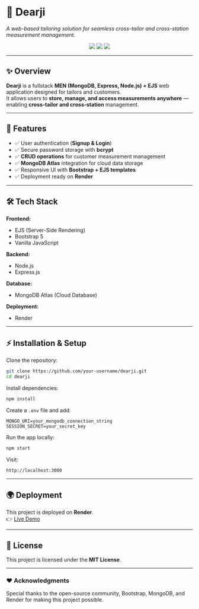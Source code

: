 # 👔 Dearji  
_A web-based tailoring solution for seamless cross-tailor and cross-station measurement management._

<p align="center">
  <img src="https://img.shields.io/badge/Stack-MEN%20+%20EJS-green?style=for-the-badge" />
  <img src="https://img.shields.io/badge/Deployed%20On-Render-blue?style=for-the-badge" />
  <img src="https://img.shields.io/badge/Database-MongoDB%20Atlas-brightgreen?style=for-the-badge" />
</p>

---

## ✨ Overview  
**Dearji** is a fullstack **MEN (MongoDB, Express, Node.js) + EJS** web application designed for tailors and customers.  
It allows users to **store, manage, and access measurements anywhere** — enabling **cross-tailor and cross-station** management.  

---

## 🚀 Features  
- ✅ User authentication (**Signup & Login**)  
- ✅ Secure password storage with **bcrypt**  
- ✅ **CRUD operations** for customer measurement management  
- ✅ **MongoDB Atlas** integration for cloud data storage  
- ✅ Responsive UI with **Bootstrap + EJS templates**  
- ✅ Deployment ready on **Render**  

---

## 🛠️ Tech Stack  
**Frontend:**  
- EJS (Server-Side Rendering)  
- Bootstrap 5  
- Vanilla JavaScript  

**Backend:**  
- Node.js  
- Express.js  

**Database:**  
- MongoDB Atlas (Cloud Database)  

**Deployment:**  
- Render  
---

## ⚡ Installation & Setup  

Clone the repository:  
```bash
git clone https://github.com/your-username/dearji.git
cd dearji
```

Install dependencies:  
```bash
npm install
```

Create a `.env` file and add:  
```env
MONGO_URI=your_mongodb_connection_string
SESSION_SECRET=your_secret_key
```

Run the app locally:  
```bash
npm start
```

Visit:  
```bash
http://localhost:3000
```

---

## 🌍 Deployment  
This project is deployed on **Render**.  
👉 [Live Demo](https://dearji.onrender.com/)  

---

## 📜 License  
This project is licensed under the **MIT License**.  

---

### ❤️ Acknowledgments  
Special thanks to the open-source community, Bootstrap, MongoDB, and Render for making this project possible.  
